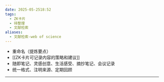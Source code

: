 ```yaml
---
date: 2025-05-2518:52
tags:
  - ZK卡片
  - 待整理
  - 文献检索
aliases:
  - 文献检索-web of science
---
```

- 重命名（提炼要点）
- [[ZK卡片可记录内容的策略和建议]]
- 随即笔记、灵感创意、生活感受、摘抄笔记、会议记录
- 统一格式、注明来源、定期回顾
---

